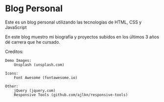 # Blog Personal

Este es un blog personal utilizando las tecnologías de HTML, CSS y JavaScript

En este blog muestro mi biografía y proyectos subidos en los últimos
3 años dé carrera que he cursado.


Creditos:

	Demo Images:
		Unsplash (unsplash.com)

	Icons:
		Font Awesome (fontawesome.io)

	Other:
		jQuery (jquery.com)
		Responsive Tools (github.com/ajlkn/responsive-tools)